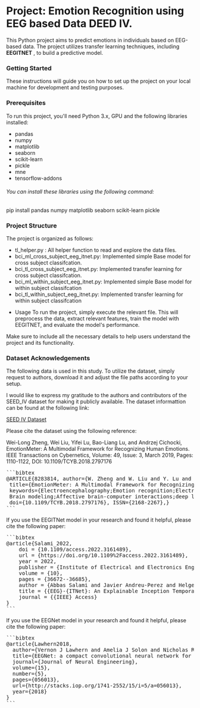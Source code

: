 # Project: Emotion Recognition using EEG based Data DEED IV.

This Python project aims to predict emotions in individuals based on EEG-based data. The project utilizes transfer learning techniques, including **EEGITNET**  , to build a predictive model.

### Getting Started
These instructions will guide you on how to set up the project on your local machine for development and testing purposes.

### Prerequisites
To run this project, you'll need Python 3.x, GPU and the following libraries installed:

* pandas
* numpy
* matplotlib
* seaborn
* scikit-learn
* pickle
* mne
* tensorflow-addons

###### You can install these libraries using the following command:

pip install pandas numpy matplotlib seaborn scikit-learn pickle

### Project Structure
The project is organized as follows:

- tl_helper.py : All helper function to read and explore the data files.
- bci_ml_cross_subject_eeg_itnet.py: Implemented simple Base model for cross subject classifcation.
- bci_tl_cross_subject_eeg_itnet.py: Implemented transfer learning for cross subject classifcation.
- bci_ml_within_subject_eeg_itnet.py: Implemented simple Base model for within subject classifcation
- bci_tl_within_subject_eeg_itnet.py: Implemented transfer learning for within subject classifcation

* Usage
To run the project, simply execute the relevant file. This will preprocess the data, extract relevant features, train the model with EEGITNET, and evaluate the model's performance.

Make sure to include all the necessary details to help users understand the project and its functionality.

### Dataset Acknowledgements

The following data is used in this study. To utilize the dataset, simply request to authors, download it and adjust the file paths according to your setup.

I would like to express my gratitude to the authors and contributors of the SEED_IV dataset for making it publicly available. The dataset informattion can be found at the following link:

[SEED IV Dataset](https://bcmi.sjtu.edu.cn/home/seed/seed-iv.html#)

Please cite the dataset using the following reference:

Wei-Long Zheng, Wei Liu, Yifei Lu, Bao-Liang Lu, and Andrzej Cichocki, EmotionMeter: A Multimodal Framework for Recognizing Human Emotions. IEEE Transactions on Cybernetics, Volume: 49, Issue: 3, March 2019, Pages: 1110-1122, DOI: 10.1109/TCYB.2018.2797176

<pre>
```bibtex
@ARTICLE{8283814, author={W. Zheng and W. Liu and Y. Lu and B. Lu and A. Cichocki}, journal={IEEE Transactions on Cybernetics},
 title={EmotionMeter: A Multimodal Framework for Recognizing Human Emotions}, year={2018}, volume={}, number={}, pages={1-13}, 
 keywords={Electroencephalography;Emotion recognition;Electrodes;Feature extraction;Human computer interaction;Biological neural networks;
 Brain modeling;Affective brain-computer interactions;deep learning;EEG;emotion recognition;eye movements;multimodal deep neural networks},
 doi={10.1109/TCYB.2018.2797176}, ISSN={2168-2267},}
```
</pre>

If you use the EEGITNet model in your research and found it helpful, please cite the following paper:

<pre>
```bibtex
@article{Salami_2022,
	doi = {10.1109/access.2022.3161489},
	url = {https://doi.org/10.1109%2Faccess.2022.3161489},
	year = 2022,
	publisher = {Institute of Electrical and Electronics Engineers ({IEEE})},
	volume = {10},
	pages = {36672--36685},
	author = {Abbas Salami and Javier Andreu-Perez and Helge Gillmeister},
	title = {{EEG}-{ITNet}: An Explainable Inception Temporal Convolutional Network for Motor Imagery Classification}, 
	journal = {{IEEE} Access}
}
```
</pre>


If you use the EEGNet model in your research and found it helpful, please cite the following paper:

<pre>
```bibtex
@article{Lawhern2018,
  author={Vernon J Lawhern and Amelia J Solon and Nicholas R Waytowich and Stephen M Gordon and Chou P Hung and Brent J Lance},
  title={EEGNet: a compact convolutional neural network for EEG-based brain–computer interfaces},
  journal={Journal of Neural Engineering},
  volume={15},
  number={5},
  pages={056013},
  url={http://stacks.iop.org/1741-2552/15/i=5/a=056013},
  year={2018}
}
```
</pre>
